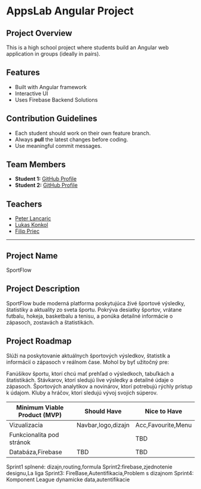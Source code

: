 # AppsLab Angular Project

## Project Overview
This is a high school project where students build an Angular web application in groups (ideally in pairs).

## Features
- Built with Angular framework
- Interactive UI
- Uses Firebase Backend Solutions

## Contribution Guidelines
- Each student should work on their own feature branch.
- Always **pull** the latest changes before coding.
- Use meaningful commit messages.

## Team Members
- **Student 1:** [GitHub Profile](https://github.com/slavomir8505)
- **Student 2:** [GitHub Profile](https://github.com/JurajSupolik)

## Teachers
- [Peter Lancaric](https://github.com/larkinsss)
- [Lukas Konkol](https://github.com/lukkon)
- [Filip Priec](https://github.com/Filipriec)

---

## Project Name

SportFlow

## Project Description

SportFlow bude moderná platforma poskytujúca živé športové výsledky,
štatistiky a aktuality zo sveta športu. Pokrýva desiatky športov,
vrátane futbalu, hokeja, basketbalu a tenisu,
a ponúka detailné informácie o zápasoch, zostavách a štatistikách.

## Project Roadmap

Slúži na poskytovanie aktuálnych športových výsledkov, štatistík a informácií o zápasoch v reálnom čase. Mohol by byť užitočný pre:

Fanúšikov športu, ktorí chcú mať prehľad o výsledkoch, tabuľkách a štatistikách.
Stávkarov, ktorí sledujú live výsledky a detailné údaje o zápasoch.
Športových analytikov a novinárov, ktorí potrebujú rýchly prístup k údajom.
Kluby a hráčov, ktorí sledujú vývoj svojich súperov.

| **Minimum Viable Product (MVP)**         | **Should Have** | **Nice to Have** |
|------------------------------------------|-----------------|------------------|
| Vizualizacia                             | Navbar,logo,dizajn| Acc,Favourite,Menu |
| Funkcionalita pod stránok                |                 | TBD              |
| Databáza,Firebase                        | TBD             | TBD              |

Sprint1 splnené: dizajn,routing,formula
Sprint2:firebase,zjednotenie designu,La liga 
Sprint3: FireBase,Autentifikacia,Problem s dizajnom
Sprint4: Komponent League dynamicke data,autentifikacie
